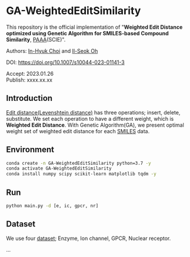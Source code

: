 # GA-WeightedEditSimilarity
This repository is the official implementation of "**Weighted Edit Distance optimized using Genetic Algorithm for SMILES-based Compound Similarity**, [PAAA](https://www.springer.com/journal/10044)(SCIE)".

Authors: [In-Hyuk Choi](https://orcid.org/0000-0002-4986-9757) and [Il-Seok Oh](https://scholar.google.com/citations?user=GIe5gKsAAAAJ&hl=ko&oi=ao)

DOI: https://doi.org/10.1007/s10044-023-01141-3

Accept: 2023.01.26  
Publish: xxxx.xx.xx

## Introduction
[Edit distance(Levenshtein distance)](https://en.wikipedia.org/wiki/Levenshtein_distance) has three operations; insert, delete, substitute. We set each operation to have a different weight, which is **Weighted Edit Distance**. With Genetic Algorithm(GA), we present optimal weight set of weighted edit distance for each [SMILES](https://en.wikipedia.org/wiki/Simplified_molecular-input_line-entry_system) data. 


## Environment
```sh
conda create -n GA-WeightedEditSimilarity python=3.7 -y
conda activate GA-WeightedEditSimilarity
conda install numpy scipy scikit-learn matplotlib tqdm -y
```

## Run
```sh
python main.py -d [e, ic, gpcr, nr]
```

## Dataset
We use four [dataset](http://web.kuicr.kyoto-u.ac.jp/supp/yoshi/drugtarget/); Enzyme, Ion channel, GPCR, Nuclear receptor.

...
